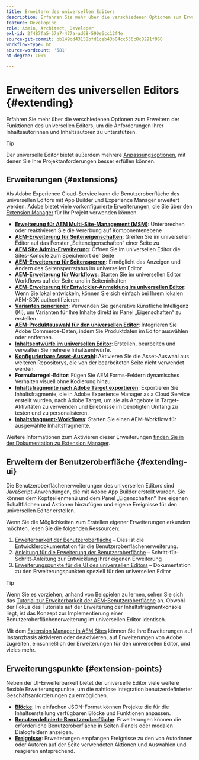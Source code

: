 ```yaml
---
title: Erweitern des universellen Editors
description: Erfahren Sie mehr über die verschiedenen Optionen zum Erweitern der Funktionen des universellen Editors, um die Anforderungen Ihrer Inhaltsautorinnen und Inhaltsautoren zu unterstützen.
feature: Developing
role: Admin, Architect, Developer
exl-id: 2f487fa5-57a7-477a-ad68-590e6cc12f4e
source-git-commit: bb149cd43158bfd1ceb43b04cc536c8c8291f968
workflow-type: ht
source-wordcount: '581'
ht-degree: 100%

---
```


# Erweitern des universellen Editors {#extending}

Erfahren Sie mehr über die verschiedenen Optionen zum Erweitern der Funktionen des universellen Editors, um die Anforderungen Ihrer Inhaltsautorinnen und Inhaltsautoren zu unterstützen.

>[!TIP]
>
>Der universelle Editor bietet außerdem mehrere [Anpassungsoptionen](/help/implementing/universal-editor/customizing.md), mit denen Sie Ihre Projektanforderungen besser erfüllen können.

## Erweiterungen {#extensions}

Als Adobe Experience Cloud-Service kann die Benutzeroberfläche des universellen Editors mit App Builder und Experience Manager erweitert werden. Adobe bietet viele vorkonfigurierte Erweiterungen, die Sie über den [Extension Manager](https://experience.adobe.com/aem/extension-manager) für Ihr Projekt verwenden können.

* **[Erweiterung für AEM Multi-Site-Management (MSM)](/help/sites-cloud/authoring/universal-editor/authoring.md#inheritance)**: Unterbrechen oder reaktivieren Sie die Vererbung auf Komponentenebene
* **[AEM-Erweiterung für Seiteneigenschaften](/help/sites-cloud/authoring/universal-editor/authoring.md#page-properties)**: Greifen Sie im universellen Editor auf das Fenster „Seiteneigenschaften“ einer Seite zu
* **[AEM Site Admin-Erweiterung](/help/sites-cloud/authoring/universal-editor/authoring.md#sites-console)**: Öffnen Sie im universellen Editor die Sites-Konsole zum Speicherort der Seite
* **[AEM-Erweiterung für Seitensperren](/help/sites-cloud/authoring/universal-editor/authoring.md#locking-pages)**: Ermöglicht das Anzeigen und Ändern des Seitensperrstatus im universellen Editor
* **[AEM-Erweiterung für Workflows](/help/sites-cloud/authoring/universal-editor/authoring.md#workflows)**: Starten Sie im universellen Editor Workflows auf der Seite und in Seiteninhalten
* **[AEM-Erweiterung für Entwickler-Anmeldung im universellen Editor](/help/sites-cloud/authoring/universal-editor/authoring.md#developer-login)**: Wenn Sie lokal entwickeln, können Sie sich einfach bei Ihrem lokalen AEM-SDK authentifizieren 
* **[Varianten generieren](/help/generative-ai/generate-variations-integrated-editor.md)**: Verwenden Sie generative künstliche Intelligenz (KI), um Varianten für Ihre Inhalte direkt im Panel „Eigenschaften“ zu erstellen.
* **[AEM-Produktauswahl für den universellen Editor](https://developer.adobe.com/uix/docs/extension-manager/extension-developed-by-adobe/ue-product-picker/)**: Integrieren Sie Adobe Commerce-Daten, indem Sie Produktdaten im Editor auswählen oder entfernen.
* **[Inhaltsentwürfe im universellen Editor](https://developer.adobe.com/uix/docs/extension-manager/extension-developed-by-adobe/universal-editor-content-drafts/)**: Erstellen, bearbeiten und verwalten Sie mehrere Inhaltsentwürfe.
* **[Konfigurierbare Asset-Auswahl](https://developer.adobe.com/uix/docs/extension-manager/extension-developed-by-adobe/configurable-asset-picker/)**: Aktivieren Sie die Asset-Auswahl aus weiteren Repositorys, die von der bearbeiteten Seite nicht verwendet werden.
* **Formularregel-Editor**: Fügen Sie AEM Forms-Feldern dynamisches Verhalten visuell ohne Kodierung hinzu.
* **[Inhaltsfragmente nach Adobe Target exportieren](https://developer.adobe.com/uix/docs/extension-manager/extension-developed-by-adobe/exporting-content-fragment-to-adobe-target/)**: Exportieren Sie Inhaltsfragmente, die in Adobe Experience Manager as a Cloud Service erstellt wurden, nach Adobe Target, um sie als Angebote in Target-Aktivitäten zu verwenden und Erlebnisse im benötigten Umfang zu testen und zu personalisieren.
* **[Inhaltsfragment-Workflows](https://developer.adobe.com/uix/docs/extension-manager/extension-developed-by-adobe/content-fragments-workflows/)**: Starten Sie einen AEM-Workflow für ausgewählte Inhaltsfragmente.

Weitere Informationen zum Aktivieren dieser Erweiterungen [finden Sie in der Dokumentation zu Extension Manager](https://developer.adobe.com/uix/docs/extension-manager/feature-highlights/#enablingdisabling-extensions).

## Erweitern der Benutzeroberfläche {#extending-ui}

Die Benutzeroberflächenerweiterungen des universellen Editors sind JavaScript-Anwendungen, die mit Adobe App Builder erstellt wurden. Sie können dem Kopfzeilenmenü und dem Panel „Eigenschaften“ Ihre eigenen Schaltflächen und Aktionen hinzufügen und eigene Ereignisse für den universellen Editor erstellen.

Wenn Sie die Möglichkeiten zum Erstellen eigener Erweiterungen erkunden möchten, lesen Sie die folgenden Ressourcen:

1. [Erweiterbarkeit der Benutzeroberfläche](https://developer.adobe.com/uix/docs/) – Dies ist die Entwicklerdokumentation für die Benutzeroberflächenerweiterung.
1. [Anleitung für die Erweiterung der Benutzeroberfläche](https://developer.adobe.com/uix/docs/guides/) – Schritt-für-Schritt-Anleitung zur Entwicklung Ihrer eigenen Erweiterung
1. [Erweiterungspunkte für die UI des universellen Editors](https://developer.adobe.com/uix/docs/services/aem-universal-editor/) – Dokumentation zu den Erweiterungspunkten speziell für den universellen Editor

>[!TIP]
>
>Wenn Sie es vorziehen, anhand von Beispielen zu lernen, sehen Sie sich das [Tutorial zur Erweiterbarkeit der AEM-Benutzeroberfläche](https://experienceleague.adobe.com/de/docs/experience-manager-learn/cloud-service/developing/extensibility/ui/overview) an. Obwohl der Fokus des Tutorials auf der Erweiterung der Inhaltsfragmentkonsole liegt, ist das Konzept zur Implementierung einer Benutzeroberflächenerweiterung im universellen Editor identisch.

Mit dem [Extension Manager in AEM Sites](https://developer.adobe.com/uix/docs/extension-manager/) können Sie Ihre Erweiterungen auf Instanzbasis aktivieren oder deaktivieren, auf Erweiterungen von Adobe zugreifen, einschließlich der Erweiterungen für den universellen Editor, und vieles mehr.

## Erweiterungspunkte {#extension-points}

Neben der UI-Erweiterbarkeit bietet der universelle Editor viele weitere flexible Erweiterungspunkte, um die nahtlose Integration benutzerdefinierter Geschäftsanforderungen zu ermöglichen.

* **[Blöcke](https://www.aem.live/developer/block-collection)**: Im einfachen JSON-Format können Projekte die für die Inhaltserstellung verfügbaren Blöcke und Funktionen anpassen.
* **[Benutzerdefinierte Benutzeroberfläche](#extending-ui)**: Erweiterungen können die erforderliche Benutzeroberfläche in Seiten-Panels oder modalen Dialogfeldern anzeigen.
* **[Ereignisse](/help/implementing/universal-editor/events.md)**: Erweiterungen empfangen Ereignisse zu den von Autorinnen oder Autoren auf der Seite verwendeten Aktionen und Auswahlen und reagieren entsprechend.
